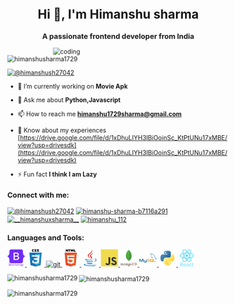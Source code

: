 
<h1 align="center">Hi 👋, I'm Himanshu sharma</h1>
<h3 align="center">A passionate frontend developer from India</h3>
<img alt="coding" width="400" align="right" src="https://gifdb.com/images/high/animated-cowboy-computer-coding-w60pcikl6ieg525n.gif">
<p align="left"> <img src="https://komarev.com/ghpvc/?username=himanshusharma1729&label=Profile%20views&color=0e75b6&style=flat" alt="himanshusharma1729" /> </p>

<p align="left"> <a href="https://twitter.com/himanshush27042" target="blank"><img src="https://img.shields.io/twitter/follow/himanshush27042?logo=twitter&style=for-the-badge" alt="@himanshush27042" /></a> </p>

- 🔭 I’m currently working on **Movie Apk**

- 💬 Ask me about **Python,Javascript**

- 📫 How to reach me **himanshu1729sharma@gmail.com**

- 📄 Know about my experiences [https://drive.google.com/file/d/1xDhuLIYH3IBiOoinSc_KtPtUNu17xMBE/view?usp=drivesdk](https://drive.google.com/file/d/1xDhuLIYH3IBiOoinSc_KtPtUNu17xMBE/view?usp=drivesdk)

- ⚡ Fun fact **I think I am Lazy**

<h3 align="left">Connect with me:</h3>
<p align="left">
<a href="https://twitter.com/@himanshush27042" target="blank"><img align="center" src="https://raw.githubusercontent.com/rahuldkjain/github-profile-readme-generator/master/src/images/icons/Social/twitter.svg" alt="@himanshush27042" height="30" width="40" /></a>
<a href="https://linkedin.com/in/himanshu-sharma-b7116a291" target="blank"><img align="center" src="https://raw.githubusercontent.com/rahuldkjain/github-profile-readme-generator/master/src/images/icons/Social/linked-in-alt.svg" alt="himanshu-sharma-b7116a291" height="30" width="40" /></a>
<a href="https://instagram.com/__himanshuxsharma__" target="blank"><img align="center" src="https://raw.githubusercontent.com/rahuldkjain/github-profile-readme-generator/master/src/images/icons/Social/instagram.svg" alt="__himanshuxsharma__" height="30" width="40" /></a>
<a href="https://www.codechef.com/users/himanshu_112" target="blank"><img align="center" src="https://cdn.jsdelivr.net/npm/simple-icons@3.1.0/icons/codechef.svg" alt="himanshu_112" height="30" width="40" /></a>
</p>

<h3 align="left">Languages and Tools:</h3>
<p align="left"> <a href="https://getbootstrap.com" target="_blank" rel="noreferrer"> <img src="https://raw.githubusercontent.com/devicons/devicon/master/icons/bootstrap/bootstrap-plain-wordmark.svg" alt="bootstrap" width="40" height="40"/> </a> <a href="https://www.w3schools.com/css/" target="_blank" rel="noreferrer"> <img src="https://raw.githubusercontent.com/devicons/devicon/master/icons/css3/css3-original-wordmark.svg" alt="css3" width="40" height="40"/> </a> <a href="https://git-scm.com/" target="_blank" rel="noreferrer"> <img src="https://www.vectorlogo.zone/logos/git-scm/git-scm-icon.svg" alt="git" width="40" height="40"/> </a> <a href="https://www.w3.org/html/" target="_blank" rel="noreferrer"> <img src="https://raw.githubusercontent.com/devicons/devicon/master/icons/html5/html5-original-wordmark.svg" alt="html5" width="40" height="40"/> </a> <a href="https://www.java.com" target="_blank" rel="noreferrer"> <img src="https://raw.githubusercontent.com/devicons/devicon/master/icons/java/java-original.svg" alt="java" width="40" height="40"/> </a> <a href="https://developer.mozilla.org/en-US/docs/Web/JavaScript" target="_blank" rel="noreferrer"> <img src="https://raw.githubusercontent.com/devicons/devicon/master/icons/javascript/javascript-original.svg" alt="javascript" width="40" height="40"/> </a> <a href="https://www.mongodb.com/" target="_blank" rel="noreferrer"> <img src="https://raw.githubusercontent.com/devicons/devicon/master/icons/mongodb/mongodb-original-wordmark.svg" alt="mongodb" width="40" height="40"/> </a> <a href="https://www.mysql.com/" target="_blank" rel="noreferrer"> <img src="https://raw.githubusercontent.com/devicons/devicon/master/icons/mysql/mysql-original-wordmark.svg" alt="mysql" width="40" height="40"/> </a> <a href="https://www.python.org" target="_blank" rel="noreferrer"> <img src="https://raw.githubusercontent.com/devicons/devicon/master/icons/python/python-original.svg" alt="python" width="40" height="40"/> </a> <a href="https://reactjs.org/" target="_blank" rel="noreferrer"> <img src="https://raw.githubusercontent.com/devicons/devicon/master/icons/react/react-original-wordmark.svg" alt="react" width="40" height="40"/> </a> </p>

<p><img align="left" src="https://github-readme-stats.vercel.app/api/top-langs?username=himanshusharma1729&show_icons=true&locale=en&layout=compact" alt="himanshusharma1729" /></p>

<p>&nbsp;<img align="center" src="https://github-readme-stats.vercel.app/api?username=himanshusharma1729&show_icons=true&locale=en" alt="himanshusharma1729" /></p>

<p><img align="center" src="https://github-readme-streak-stats.herokuapp.com/?user=himanshusharma1729&" alt="himanshusharma1729" /></p>

